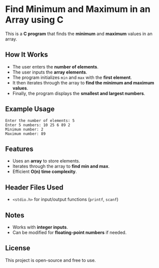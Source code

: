 # Find Minimum and Maximum in an Array using C

This is a **C program** that finds the **minimum** and **maximum** values in an array.

## How It Works
- The user enters the **number of elements**.
- The user inputs the **array elements**.
- The program initializes `min` and `max` with the **first element**.
- It then iterates through the array to **find the minimum and maximum values**.
- Finally, the program displays the **smallest and largest numbers**.


## Example Usage
```
Enter the number of elements: 5
Enter 5 numbers: 10 25 6 89 2
Minimum number: 2
Maximum number: 89
```

## Features
- Uses an **array** to store elements.
- Iterates through the array to **find min and max**.
- Efficient **O(n) time complexity**.

## Header Files Used
- `<stdio.h>` for input/output functions (`printf`, `scanf`)

## Notes
- Works with **integer inputs**.
- Can be modified for **floating-point numbers** if needed.

## License
This project is open-source and free to use.

